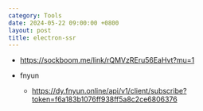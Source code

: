 ```yaml
---
category: Tools
date: 2024-05-22 09:00:00 +0800
layout: post
title: electron-ssr
---
```

  + https://sockboom.me/link/rQMVzREru56EaHvt?mu=1

+ fnyun
  + https://dy.fnyun.online/api/v1/client/subscribe?token=f6a183b1076ff938ff5a8c2ce6806376